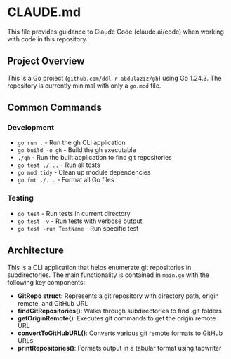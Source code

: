 # CLAUDE.md

This file provides guidance to Claude Code (claude.ai/code) when working with code in this repository.

## Project Overview

This is a Go project (`github.com/ddl-r-abdulaziz/gh`) using Go 1.24.3. The repository is currently minimal with only a `go.mod` file.

## Common Commands

### Development
- `go run .` - Run the gh CLI application
- `go build -o gh` - Build the gh executable
- `./gh` - Run the built application to find git repositories
- `go test ./...` - Run all tests
- `go mod tidy` - Clean up module dependencies
- `go fmt ./...` - Format all Go files

### Testing
- `go test` - Run tests in current directory
- `go test -v` - Run tests with verbose output
- `go test -run TestName` - Run specific test

## Architecture

This is a CLI application that helps enumerate git repositories in subdirectories. The main functionality is contained in `main.go` with the following key components:

- **GitRepo struct**: Represents a git repository with directory path, origin remote, and GitHub URL
- **findGitRepositories()**: Walks through subdirectories to find .git folders
- **getOriginRemote()**: Executes git commands to get the origin remote URL
- **convertToGitHubURL()**: Converts various git remote formats to GitHub URLs
- **printRepositories()**: Formats output in a tabular format using tabwriter